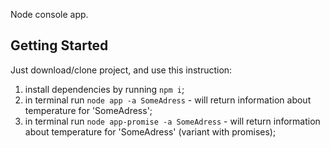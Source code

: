 Node console app.

## Getting Started
Just download/clone project, and use this instruction:
1) install dependencies by running `npm i`;
2) in terminal run `node app -a SomeAdress` - will return information about temperature for 'SomeAdress';
3) in terminal run `node app-promise -a SomeAdress` - will return information about temperature for 'SomeAdress' (variant with promises);
